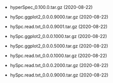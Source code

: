 
* hyperSpec_0.100.0.tar.gz  (2020-08-22)

* hySpc.ggplot2_0.0.0.9000.tar.gz  (2020-08-22)

* hySpc.read.txt_0.0.0.9001.tar.gz  (2020-08-22)

* hySpc.ggplot2_0.0.0.1000.tar.gz  (2020-08-22)

* hySpc.ggplot2_0.0.0.5000.tar.gz  (2020-08-22)

* hySpc.read.txt_0.0.0.1000.tar.gz  (2020-08-22)

* hySpc.read.txt_0.0.0.2000.tar.gz  (2020-08-22)

* hySpc.read.txt_0.0.0.9000.tar.gz  (2020-08-22)

